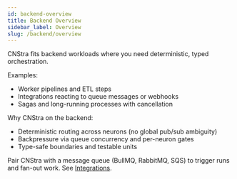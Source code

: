 ```yaml
---
id: backend-overview
title: Backend Overview
sidebar_label: Overview
slug: /backend/overview
---
```


CNStra fits backend workloads where you need deterministic, typed orchestration.

Examples:
- Worker pipelines and ETL steps
- Integrations reacting to queue messages or webhooks
- Sagas and long-running processes with cancellation

Why CNStra on the backend:
- Deterministic routing across neurons (no global pub/sub ambiguity)
- Backpressure via queue concurrency and per-neuron gates
- Type-safe boundaries and testable units

Pair CNStra with a message queue (BullMQ, RabbitMQ, SQS) to trigger runs and fan-out work. See [Integrations](/integrations/bullmq).
